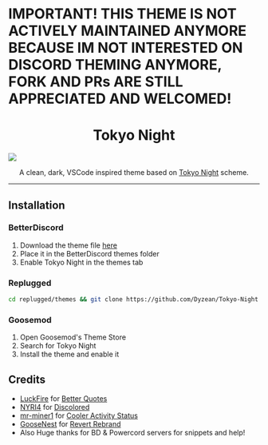 # IMPORTANT! THIS THEME IS NOT ACTIVELY MAINTAINED ANYMORE BECAUSE IM NOT INTERESTED ON DISCORD THEMING ANYMORE, FORK AND PRs ARE STILL APPRECIATED AND WELCOMED!
<h1 align="center">Tokyo Night</h1>

![](https://github.com/Dyzean/Tokyo-Night/blob/main/assets/preview.png?raw=true)

<p align="center">A clean, dark, VSCode inspired theme based on <a href="https://github.com/enkia/tokyo-night-vscode-theme">Tokyo Night</a> scheme.</p>

---

## Installation

### BetterDiscord

1. Download the theme file [here](https://betterdiscord.app/Download?id=439)
2. Place it in the BetterDiscord themes folder
3. Enable Tokyo Night in the themes tab

### Replugged
```sh
cd replugged/themes && git clone https://github.com/Dyzean/Tokyo-Night
```

### Goosemod
1. Open Goosemod's Theme Store
2. Search for Tokyo Night
3. Install the theme and enable it

## Credits

- [LuckFire](https://github.com/LuckFire) for [Better Quotes](https://github.com/LuckFire/CSS-Snippets/tree/master/BetterQuotes)
- [NYRI4](https://github.com/NYRI4) for [Discolored](https://github.com/NYRI4/Discolored)
- [mr-miner1](https://github.com/mr-miner1) for [Cooler Activity Status](https://github.com/mr-miner1/cooler-activity-status)
- [GooseNest](https://github.com/Goose-Nest) for [Revert Rebrand](https://github.com/Goose-Nest/GT-RevertRebrand)
- Also Huge thanks for BD & Powercord servers for snippets and help!
